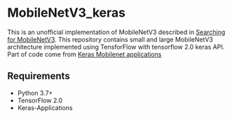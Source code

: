 # MobileNetV3_keras
This is an unofficial implementation of MobileNetV3 described in [Searching for MobileNetV3](https://arxiv.org/abs/1905.02244). This repository contains small and large MobileNetV3 architecture implemented using TensforFlow with tensorflow 2.0 keras API. Part of code come from [Keras Mobilenet applications](https://github.com/keras-team/keras-applications/blob/master/keras_applications/mobilenet_v2.py)


## Requirements
* Python 3.7+
* TensorFlow 2.0
* Keras-Applications
